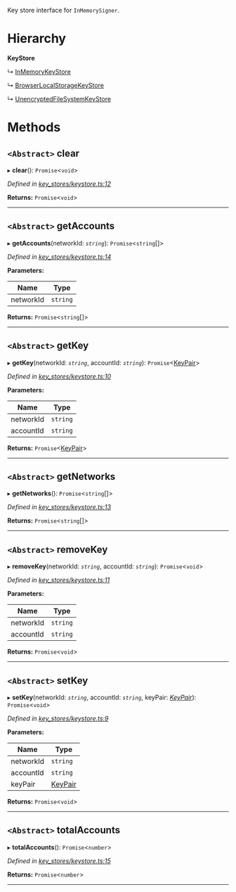 

Key store interface for `InMemorySigner`.

# Hierarchy

**KeyStore**

↳  [InMemoryKeyStore](_key_stores_in_memory_key_store_.inmemorykeystore.md)

↳  [BrowserLocalStorageKeyStore](_key_stores_browser_local_storage_key_store_.browserlocalstoragekeystore.md)

↳  [UnencryptedFileSystemKeyStore](_key_stores_unencrypted_file_system_keystore_.unencryptedfilesystemkeystore.md)

# Methods

<a id="clear"></a>

## `<Abstract>` clear

▸ **clear**(): `Promise`<`void`>

*Defined in [key_stores/keystore.ts:12](https://github.com/nearprotocol/nearlib/blob/c8da0d8/src.ts/key_stores/keystore.ts#L12)*

**Returns:** `Promise`<`void`>

___
<a id="getaccounts"></a>

## `<Abstract>` getAccounts

▸ **getAccounts**(networkId: *`string`*): `Promise`<`string`[]>

*Defined in [key_stores/keystore.ts:14](https://github.com/nearprotocol/nearlib/blob/c8da0d8/src.ts/key_stores/keystore.ts#L14)*

**Parameters:**

| Name | Type |
| ------ | ------ |
| networkId | `string` |

**Returns:** `Promise`<`string`[]>

___
<a id="getkey"></a>

## `<Abstract>` getKey

▸ **getKey**(networkId: *`string`*, accountId: *`string`*): `Promise`<[KeyPair](_utils_key_pair_.keypair.md)>

*Defined in [key_stores/keystore.ts:10](https://github.com/nearprotocol/nearlib/blob/c8da0d8/src.ts/key_stores/keystore.ts#L10)*

**Parameters:**

| Name | Type |
| ------ | ------ |
| networkId | `string` |
| accountId | `string` |

**Returns:** `Promise`<[KeyPair](_utils_key_pair_.keypair.md)>

___
<a id="getnetworks"></a>

## `<Abstract>` getNetworks

▸ **getNetworks**(): `Promise`<`string`[]>

*Defined in [key_stores/keystore.ts:13](https://github.com/nearprotocol/nearlib/blob/c8da0d8/src.ts/key_stores/keystore.ts#L13)*

**Returns:** `Promise`<`string`[]>

___
<a id="removekey"></a>

## `<Abstract>` removeKey

▸ **removeKey**(networkId: *`string`*, accountId: *`string`*): `Promise`<`void`>

*Defined in [key_stores/keystore.ts:11](https://github.com/nearprotocol/nearlib/blob/c8da0d8/src.ts/key_stores/keystore.ts#L11)*

**Parameters:**

| Name | Type |
| ------ | ------ |
| networkId | `string` |
| accountId | `string` |

**Returns:** `Promise`<`void`>

___
<a id="setkey"></a>

## `<Abstract>` setKey

▸ **setKey**(networkId: *`string`*, accountId: *`string`*, keyPair: *[KeyPair](_utils_key_pair_.keypair.md)*): `Promise`<`void`>

*Defined in [key_stores/keystore.ts:9](https://github.com/nearprotocol/nearlib/blob/c8da0d8/src.ts/key_stores/keystore.ts#L9)*

**Parameters:**

| Name | Type |
| ------ | ------ |
| networkId | `string` |
| accountId | `string` |
| keyPair | [KeyPair](_utils_key_pair_.keypair.md) |

**Returns:** `Promise`<`void`>

___
<a id="totalaccounts"></a>

## `<Abstract>` totalAccounts

▸ **totalAccounts**(): `Promise`<`number`>

*Defined in [key_stores/keystore.ts:15](https://github.com/nearprotocol/nearlib/blob/c8da0d8/src.ts/key_stores/keystore.ts#L15)*

**Returns:** `Promise`<`number`>

___

